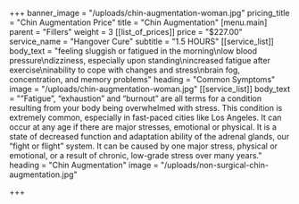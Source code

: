 +++
banner_image = "/uploads/chin-augmentation-woman.jpg"
pricing_title = "Chin Augmentation Price"
title = "Chin Augmentation"
[menu.main]
parent = "Fillers"
weight = 3
[[list_of_prices]]
price = "$227.00"
service_name = "Hangover Cure"
subtitle = "1.5 HOURS"
[[service_list]]
body_text = "feeling sluggish or fatigued in the morning\nlow blood pressure\ndizziness, especially upon standing\nincreased fatigue after exercise\ninability to cope with changes and stress\nbrain fog, concentration, and memory problems"
heading = "Common Symptoms"
image = "/uploads/chin-augmentation-woman.jpg"
[[service_list]]
body_text = "”Fatigue”, “exhaustion” and “burnout” are all terms for a condition resulting from your body being overwhelmed with stress. This condition is extremely common, especially in fast-paced cities like Los Angeles. It can occur at any age if there are major stresses, emotional or physical. It is a state of decreased function and adaptation ability of the adrenal glands, our “fight or flight” system. It can be caused by one major stress, physical or emotional, or a result of chronic, low-grade stress over many years."
heading = "Chin Augmentation"
image = "/uploads/non-surgical-chin-augmentation.jpg"

+++

